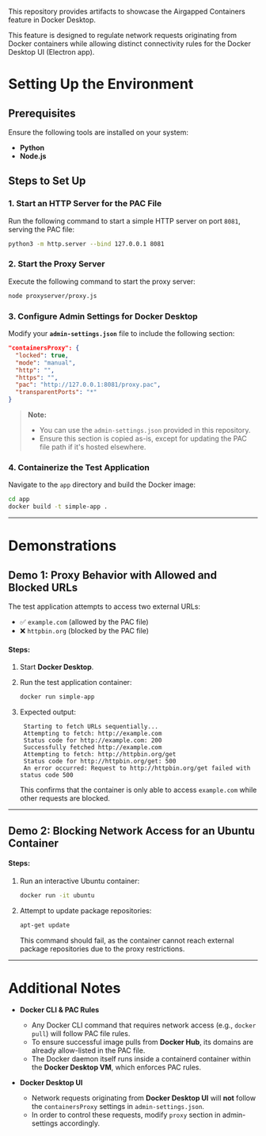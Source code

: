 This repository provides artifacts to showcase the Airgapped Containers feature in Docker Desktop.

This feature is designed to regulate network requests originating from Docker containers while allowing distinct connectivity rules for the Docker Desktop UI (Electron app).

# Setting Up the Environment

## Prerequisites

Ensure the following tools are installed on your system:
- **Python**
- **Node.js**

## Steps to Set Up

### 1. Start an HTTP Server for the PAC File
Run the following command to start a simple HTTP server on port `8081`, serving the PAC file:

```sh
python3 -m http.server --bind 127.0.0.1 8081
```

### 2. Start the Proxy Server
Execute the following command to start the proxy server:

```sh
node proxyserver/proxy.js
```

### 3. Configure Admin Settings for Docker Desktop
Modify your **`admin-settings.json`** file to include the following section:

```json
"containersProxy": {
  "locked": true,
  "mode": "manual",
  "http": "",
  "https": "",
  "pac": "http://127.0.0.1:8081/proxy.pac",
  "transparentPorts": "*"
}
```

> **Note:**  
> - You can use the `admin-settings.json` provided in this repository.  
> - Ensure this section is copied as-is, except for updating the PAC file path if it's hosted elsewhere.

### 4. Containerize the Test Application
Navigate to the `app` directory and build the Docker image:

```sh
cd app
docker build -t simple-app .
```

---

# Demonstrations

## Demo 1: Proxy Behavior with Allowed and Blocked URLs

The test application attempts to access two external URLs:
- ✅ `example.com` (allowed by the PAC file)
- ❌ `httpbin.org` (blocked by the PAC file)

#### Steps:
1. Start **Docker Desktop**.
2. Run the test application container:

   ```sh
   docker run simple-app
   ```

3. Expected output:

   ```
    Starting to fetch URLs sequentially...
    Attempting to fetch: http://example.com
    Status code for http://example.com: 200
    Successfully fetched http://example.com
    Attempting to fetch: http://httpbin.org/get
    Status code for http://httpbin.org/get: 500
    An error occurred: Request to http://httpbin.org/get failed with status code 500
   ```

   This confirms that the container is only able to access `example.com` while other requests are blocked.

---

## Demo 2: Blocking Network Access for an Ubuntu Container

#### Steps:
1. Run an interactive Ubuntu container:

   ```sh
   docker run -it ubuntu
   ```

2. Attempt to update package repositories:

   ```sh
   apt-get update
   ```

   This command should fail, as the container cannot reach external package repositories due to the proxy restrictions.

---

# Additional Notes

- **Docker CLI & PAC Rules**  
  - Any Docker CLI command that requires network access (e.g., `docker pull`) will follow PAC file rules.
  - To ensure successful image pulls from **Docker Hub**, its domains are already allow-listed in the PAC file.
  - The Docker daemon itself runs inside a containerd container within the **Docker Desktop VM**, which enforces PAC rules.

- **Docker Desktop UI**  
  - Network requests originating from **Docker Desktop UI** will **not** follow the `containersProxy` settings in `admin-settings.json`.
  - In order to control these requests, modify `proxy` section in admin-settings accordingly. 
